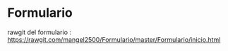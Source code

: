 # Formulario

rawgit del formulario : https://rawgit.com/mangel2500/Formulario/master/Formulario/inicio.html
